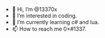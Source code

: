 - 👋 Hi, I’m @13370x
- 👀 I’m interested in coding.
- 🌱 I’m currently learning c# and lua.
- 📫 How to reach me 0×#1337.

<!---
13370x/13370x is a ✨ special ✨ repository because its `README.md` (this file) appears on your GitHub profile.
You can click the Preview link to take a look at your changes.
--->
